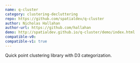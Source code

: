 ```yaml
---
name: q-cluster
category: clustering-decluttering
repo: https://github.com/spatialdev/q-cluster
author: Nicholas Hallahan
author-url: https://github.com/hallahan
demo: http://spatialdev.github.io/q-cluster/demo/index.html
compatible-v0:
compatible-v1: true
---
```


Quick point clustering library with D3 categorization.
